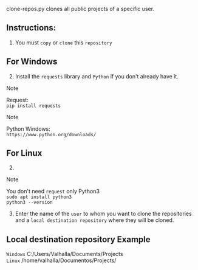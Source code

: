  clone-repos.py clones all public projects of a specific user.

## Instructions:

1. You must `copy` or `clone` this `repository`
## For Windows
2. Install the `requests` library and `Python` if you don't already have it.
>[!NOTE] 
> Request: <br/>
> `pip install requests`

>[!NOTE]
>Python Windows: <br/>
`https://www.python.org/downloads/`

## For Linux
2.
>[!NOTE]
> You don't need `request` only Python3 <br/>
> `sudo apt install python3` <br/>
> `python3 --version`

3. Enter the name of the `user` to whom you want to clone the repositories and a `local destination repository` where they will be cloned.

## Local destination repository Example

`Windows`  C:/Users/Valhalla/Documents/Projects <br/>
`Linux` /home/valhalla/Documentos/Projects/